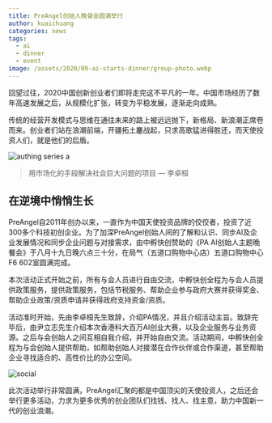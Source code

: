 ```yaml
---
title: PreAngel创始人晚餐会圆满举行
author: kuaichuang
categories: news
tags:
  - ai
  - dinner
  - event
image: /assets/2020/09-ai-starts-dinner/group-photo.webp
---
```


回望过往，2020中国创新创业者们即将走完这不平凡的一年。中国市场经历了数年高速发展之后，从规模化扩张，转变为平稳发展，逐渐走向成熟。

传统的经营开发模式与思维在通往未来的路上被远远抛下，新格局、新浪潮正席卷而来。创业者们站在浪潮前端，开疆拓土鏖战起，只求高歌猛进得胜还，而天使投资人们，就是他们的后盾。

![authing series a](/assets/2020/09-ai-starts-dinner/authing-sign.webp)

> 用市场化的手段解决社会巨大问题的项目
  &mdash; 李卓桓

## 在逆境中悄悄生长

PreAngel自2011年创办以来，一直作为中国天使投资品牌的佼佼者，投资了近300多个科技初创企业。为了加深PreAngel创始人间的了解和认识、同步AI及企业发展情况和同步企业问题与对接需求，由中孵快创赞助的《PA AI创始人主题晚餐会》于八月十九日晚六点三十分，在局气（五道口购物中心店）五道口购物中心F6 602室圆满完成。

本次活动正式开始之前，所有与会人员进行自由交流，中孵快创全程为与会人员提供政策服务，提供政策服务，包括节税服务、帮助企业参与政府大赛并获得奖金、帮助企业政策/资质申请并获得政府支持资金/资质。

活动准时开始，先由李卓桓先生致辞，介绍PA情况，并且介绍活动主旨。致辞完毕后，由尹立志先生介绍本次香港科大百万AI创业大赛，以及企业服务与业务资源。之后与会创始人之间互相自我介绍，并开始自由交流。活动期间，中孵快创全程为与会创始人提供帮助，如帮助创始人对接潜在合作伙伴或合作渠道，甚至帮助企业寻找适合的、高性价比的办公空间。

![social](/assets/2020/09-ai-starts-dinner/social.webp)

此次活动举行非常圆满，PreAngel汇聚的都是中国顶尖的天使投资人，之后还会举行更多活动，力求为更多优秀的创业团队们找钱、找人、找主意，助力中国新一代的创业浪潮。
